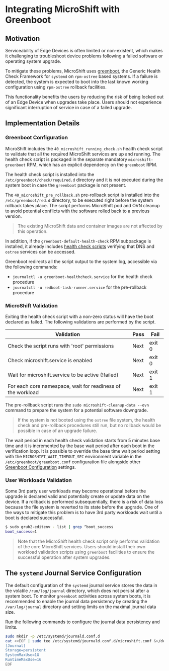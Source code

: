 # Integrating MicroShift with Greenboot

## Motivation

Serviceability of Edge Devices is often limited or non-existent, which makes it
challenging to troubleshoot device problems following a failed software or
operating system upgrade.

To mitigate these problems, MicroShift uses [greenboot](https://github.com/fedora-iot/greenboot),
the Generic Health Check Framework for `systemd` on `rpm-ostree` based systems.
If a failure is detected, the system is expected to boot into the last known
working configuration using `rpm-ostree` rollback facilities.

This functionality benefits the users by reducing the risk of being locked out
of an Edge Device when upgrades take place. Users should not experience significant
interruption of service in case of a failed upgrade.

## Implementation Details

### Greenboot Configuration

MicroShift includes the `40_microshift_running_check.sh` health check script to
validate that all the required MicroShift services are up and running. The health
check script is packaged in the separate mandatory `microshift-greenboot` RPM,
which has an explicit dependency on the `greenboot` RPM.

The health check script is installed into the `/etc/greenboot/check/required.d`
directory and it is not executed during the system boot in case the `greenboot`
package is not present.

The `40_microshift_pre_rollback.sh` pre-rollback script is installed into the
`/etc/greenboot/red.d` directory, to be executed right before the system rollback
takes place. The script performs MicroShift pod and OVN cleanup to avoid potential
conflicts with the software rolled back to a previous version.

> The existing MicroShift data and container images are not affected by this operation.

In addition, if the `greenboot-default-health-check` RPM subpackage is installed,
it already includes [health check scripts](https://github.com/fedora-iot/greenboot#health-checks-included-with-subpackage-greenboot-default-health-checks)
verifying that DNS and `ostree` services can be accessed.

Greenboot redirects all the script output to the system log, accessible via the
following commands:
* `journalctl -u greenboot-healthcheck.service` for the health check procedure
* `journalctl -u redboot-task-runner.service` for the pre-rollback procedure

### MicroShift Validation

Exiting the health check script with a non-zero status will have the boot declared
as failed. The following validations are performed by the script.

| Validation                                                  | Pass | Fail   |
|-------------------------------------------------------------|------|--------|
| Check the script runs with 'root' permissions               | Next | exit 0 |
| Check microshift.service is enabled                         | Next | exit 0 |
| Wait for microshift.service to be active (!failed)          | Next | exit 1 |
| For each core namespace, wait for readiness of the workload | Next | exit 1 |

The pre-rollback script runs the `sudo microshift-cleanup-data --ovn` command
to prepare the system for a potential software downgrade.

> If the system is not booted using the `ostree` file system, the health check
> and pre-rollback procedures still run, but no rollback would be possible in
> case of an upgrade failure.

The wait period in each health check validation starts from 5 minutes base time
and it is incremented by the base wait period after each boot in the verification
loop. It is possible to override the base time wait period setting with the
`MICROSHIFT_WAIT_TIMEOUT_SEC` environment variable in the `/etc/greenboot/greenboot.conf`
configuration file alongside other [Greenboot Configuration](https://github.com/fedora-iot/greenboot#configuration)
settings.

### User Workloads Validation

Some 3rd party user workloads may become operational before the upgrade is
declared valid and potentially create or update data on the device. If a
rollback is performed subsequentially, there is a risk of data loss because the
file system is reverted to its state before the upgrade. One of the ways to
mitigate this problem is to have 3rd party workloads wait until a boot is
declared successful.

```bash
$ sudo grub2-editenv - list | grep ^boot_success
boot_success=1
```

> Note that the MicroShift health check script only performs validation of the
> core MicroShift services. Users should install their own workload validation
> scripts using `greenboot` facilities to ensure the successful operation after
> system upgrades.

## The `systemd` Journal Service Configuration

The default configuration of the `systemd` journal service stores the data in
the volatile `/run/log/journal` directory, which does not persist after a system
boot. To monitor `greenboot` activities across system boots, it is recommended to
enable the journal data persistency by creating the `/var/log/journal` directory
and setting limits on the maximal journal data size.

Run the following commands to configure the journal data persistency and limits.
```bash
sudo mkdir -p /etc/systemd/journald.conf.d
cat <<EOF | sudo tee /etc/systemd/journald.conf.d/microshift.conf &>/dev/null
[Journal]
Storage=persistent
SystemMaxUse=1G
RuntimeMaxUse=1G
EOF
```
